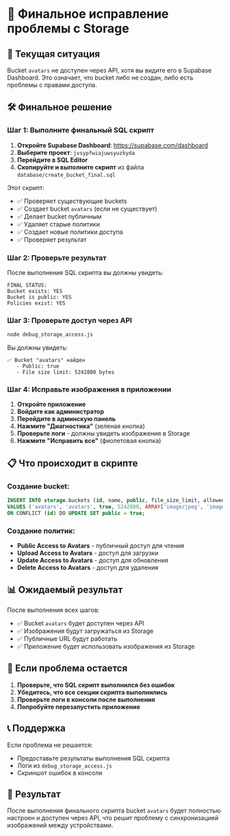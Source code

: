 # 🔧 Финальное исправление проблемы с Storage

## 🎯 Текущая ситуация
Bucket `avatars` не доступен через API, хотя вы видите его в Supabase Dashboard. Это означает, что bucket либо не создан, либо есть проблемы с правами доступа.

## 🛠️ Финальное решение

### Шаг 1: Выполните финальный SQL скрипт

1. **Откройте Supabase Dashboard**: https://supabase.com/dashboard
2. **Выберите проект**: `jvsypfwiajuwsyuzkyda`
3. **Перейдите в SQL Editor**
4. **Скопируйте и выполните скрипт** из файла `database/create_bucket_final.sql`

Этот скрипт:
- ✅ Проверяет существующие buckets
- ✅ Создает bucket `avatars` (если не существует)
- ✅ Делает bucket публичным
- ✅ Удаляет старые политики
- ✅ Создает новые политики доступа
- ✅ Проверяет результат

### Шаг 2: Проверьте результат

После выполнения SQL скрипта вы должны увидеть:
```
FINAL STATUS:
Bucket exists: YES
Bucket is public: YES
Policies exist: YES
```

### Шаг 3: Проверьте доступ через API

```bash
node debug_storage_access.js
```

Вы должны увидеть:
```
✅ Bucket "avatars" найден
   - Public: true
   - File size limit: 5242880 bytes
```

### Шаг 4: Исправьте изображения в приложении

1. **Откройте приложение**
2. **Войдите как администратор**
3. **Перейдите в админскую панель**
4. **Нажмите "Диагностика"** (зеленая кнопка)
5. **Проверьте логи** - должны увидеть изображения в Storage
6. **Нажмите "Исправить все"** (фиолетовая кнопка)

## 📋 Что происходит в скрипте

### Создание bucket:
```sql
INSERT INTO storage.buckets (id, name, public, file_size_limit, allowed_mime_types)
VALUES ('avatars', 'avatars', true, 5242880, ARRAY['image/jpeg', 'image/png', 'image/webp', 'image/gif'])
ON CONFLICT (id) DO UPDATE SET public = true;
```

### Создание политик:
- **Public Access to Avatars** - публичный доступ для чтения
- **Upload Access to Avatars** - доступ для загрузки
- **Update Access to Avatars** - доступ для обновления
- **Delete Access to Avatars** - доступ для удаления

## 📊 Ожидаемый результат

После выполнения всех шагов:
- ✅ Bucket `avatars` будет доступен через API
- ✅ Изображения будут загружаться из Storage
- ✅ Публичные URL будут работать
- ✅ Приложение будет использовать изображения из Storage

## 🚨 Если проблема остается

1. **Проверьте, что SQL скрипт выполнился без ошибок**
2. **Убедитесь, что все секции скрипта выполнились**
3. **Проверьте логи в консоли после выполнения**
4. **Попробуйте перезапустить приложение**

## 📞 Поддержка

Если проблема не решается:
- Предоставьте результаты выполнения SQL скрипта
- Логи из `debug_storage_access.js`
- Скриншот ошибок в консоли

## 🎉 Результат

После выполнения финального скрипта bucket `avatars` будет полностью настроен и доступен через API, что решит проблему с синхронизацией изображений между устройствами. 